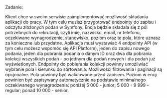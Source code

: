 Zadanie:

Klient chce w swoim serwisie zaimplementować możliwość składania aplikacji do pracy. W tym celu musisz przygotować endpointy do zapisu i odczytu złożonych podań w Symfony.
Encja będzie składała się z pól potrzebnych do rekrutacji, czyli imię, nazwisko, email, nr telefonu, oczekiwane wynagrodzenie, stanowisko, poziom oraz te pola, które uznasz za konieczne lub przydatne.
Aplikacja musi wystawiać 4 endpointy API (w tym celu możesz wspomóc się API Platform), jeden do zapisu nowego podania, jeden dla pobrania podania o danym ID oraz dwa dla pobrania kolekcji wszystkich podań - po jednym dla podań nowych i dla podań już wyświetlonych.
Endpointy do pobierania kolekcji powinny umożliwiać wybranie pola i kierunku do sortowania. Możliwości filtrowania i paginacji są opcjonalne.
Pola powinny być walidowane przed zapisem.
Poziom w encji powinien być zapisywany automatycznie na podstawie minimalnego oczekiwanego wynagrodzenia: poniżej 5 000 - junior; 5 000 - 9 999 - regular; ponad 10 000 - senior.
